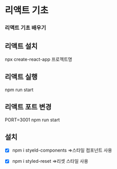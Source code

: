 # 리액트 기초

### 리액트 기초 배우기

## 리액트 설치

npx create-react-app 프로젝트명

## 리액트 실행

npm run start

## 리액트 포트 변경

PORT=3001 npm run start

## 설치

- [x] npm i styeld-components
      =>스타일 컴포넌트 사용

- [x] npm i styled-reset
      =>리셋 스타일 사용
